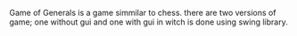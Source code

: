 Game of Generals is a game simmilar to chess.
there are two versions of game; one without gui and one with gui in witch is done using swing library.

